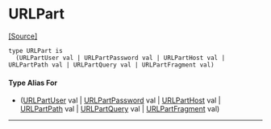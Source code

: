 # URLPart
<span class="source-link">[[Source]](src/http_server/url_encode.md#L8)</span>
```pony
type URLPart is
  (URLPartUser val | URLPartPassword val | URLPartHost val | URLPartPath val | URLPartQuery val | URLPartFragment val)
```

#### Type Alias For

* ([URLPartUser](http_server-URLPartUser.md) val | [URLPartPassword](http_server-URLPartPassword.md) val | [URLPartHost](http_server-URLPartHost.md) val | [URLPartPath](http_server-URLPartPath.md) val | [URLPartQuery](http_server-URLPartQuery.md) val | [URLPartFragment](http_server-URLPartFragment.md) val)

---

